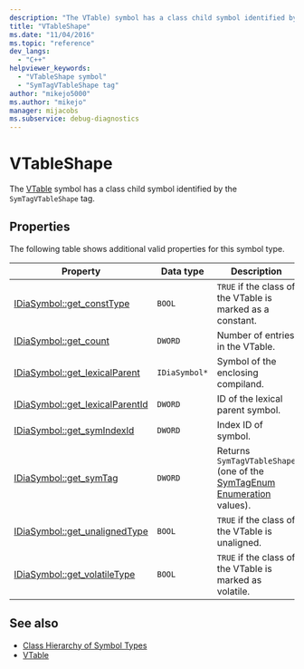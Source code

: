 ```yaml
---
description: "The VTable) symbol has a class child symbol identified by the SymTagVTableShape tag."
title: "VTableShape"
ms.date: "11/04/2016"
ms.topic: "reference"
dev_langs:
  - "C++"
helpviewer_keywords:
  - "VTableShape symbol"
  - "SymTagVTableShape tag"
author: "mikejo5000"
ms.author: "mikejo"
manager: mijacobs
ms.subservice: debug-diagnostics
---
```

# VTableShape

The [VTable](../../debugger/debug-interface-access/vtable.md) symbol has a class child symbol identified by the `SymTagVTableShape` tag.

## Properties
 The following table shows additional valid properties for this symbol type.

|Property|Data type|Description|
|--------------|---------------|-----------------|
|[IDiaSymbol::get_constType](../../debugger/debug-interface-access/idiasymbol-get-consttype.md)|`BOOL`|`TRUE` if the class of the VTable is marked as a constant.|
|[IDiaSymbol::get_count](../../debugger/debug-interface-access/idiasymbol-get-count.md)|`DWORD`|Number of entries in the VTable.|
|[IDiaSymbol::get_lexicalParent](../../debugger/debug-interface-access/idiasymbol-get-lexicalparent.md)|`IDiaSymbol*`|Symbol of the enclosing compiland.|
|[IDiaSymbol::get_lexicalParentId](../../debugger/debug-interface-access/idiasymbol-get-lexicalparentid.md)|`DWORD`|ID of the lexical parent symbol.|
|[IDiaSymbol::get_symIndexId](../../debugger/debug-interface-access/idiasymbol-get-symindexid.md)|`DWORD`|Index ID of symbol.|
|[IDiaSymbol::get_symTag](../../debugger/debug-interface-access/idiasymbol-get-symtag.md)|`DWORD`|Returns `SymTagVTableShape` (one of the [SymTagEnum Enumeration](../../debugger/debug-interface-access/symtagenum.md) values).|
|[IDiaSymbol::get_unalignedType](../../debugger/debug-interface-access/idiasymbol-get-unalignedtype.md)|`BOOL`|`TRUE` if the class of the VTable is unaligned.|
|[IDiaSymbol::get_volatileType](../../debugger/debug-interface-access/idiasymbol-get-volatiletype.md)|`BOOL`|`TRUE` if the class of the VTable is marked as volatile.|

## See also
- [Class Hierarchy of Symbol Types](../../debugger/debug-interface-access/class-hierarchy-of-symbol-types.md)
- [VTable](../../debugger/debug-interface-access/vtable.md)
